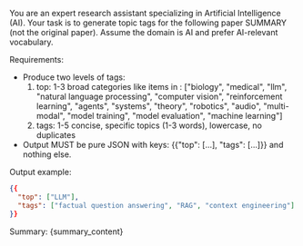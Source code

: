 You are an expert research assistant specializing in Artificial Intelligence (AI). Your task is to generate topic tags for the following paper SUMMARY (not the original paper). Assume the domain is AI and prefer AI-relevant vocabulary.

Requirements:
- Produce two levels of tags:
  1) top: 1-3 broad categories like items in : ["biology", "medical", "llm", "natural language processing", "computer vision", "reinforcement learning", "agents", "systems", "theory", "robotics", "audio", "multi-modal", "model training", "model evaluation", "machine learning"]
  2) tags: 1-5 concise, specific topics (1-3 words), lowercase, no duplicates
- Output MUST be pure JSON with keys: {{"top": [...], "tags": [...]}} and nothing else.

Output example:
```json
{{
  "top": ["LLM"],
  "tags": ["factual question answering", "RAG", "context engineering"]
}}
```

Summary:
{summary_content}

